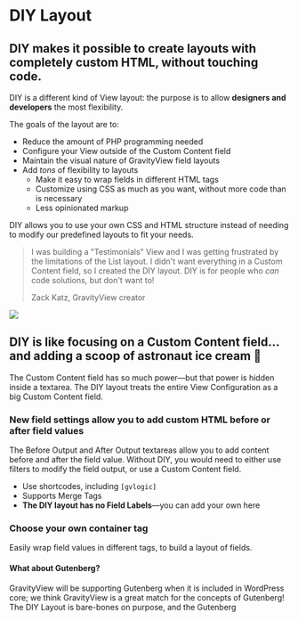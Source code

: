 # DIY Layout

## DIY makes it possible to create layouts with completely custom HTML, without touching code.

DIY is a different kind of View layout: the purpose is to allow **designers and developers** the most flexibility.

The goals of the layout are to:

* Reduce the amount of PHP programming needed
* Configure your View outside of the Custom Content field
* Maintain the visual nature of GravityView field layouts
* Add _tons_ of flexibility to layouts
  * Make it easy to wrap fields in different HTML tags
  * Customize using CSS as much as you want, without more code than is necessary
  * Less opinionated markup

DIY allows you to use your own CSS and HTML structure instead of needing to modify our predefined layouts to fit your needs. 

> I was building a "Testimonials" View and I was getting frustrated by the limitations of the List layout. I didn't want everything in a Custom Content field, so I created the DIY layout. DIY is for people who _can_ code solutions, but don't want to!
>
> Zack Katz, GravityView creator



![](http://share.gravityview.co/sjTCT2/1Uv4qJm9+)

## DIY is like focusing on a Custom Content field…and adding a scoop of astronaut ice cream 🍨

The Custom Content field has so much power—but that power is hidden inside a textarea. The DIY layout treats the entire View Configuration as a big Custom Content field.

### New field settings allow you to add custom HTML before or after field values

The Before Output and After Output textareas allow you to add content before and after the field value. Without DIY, you would need to either use filters to modify the field output, or use a Custom Content field.

* Use shortcodes, including `[gvlogic]` 
* Supports Merge Tags
* **The DIY layout has no Field Labels**—you can add your own here

### Choose your own container tag

Easily wrap field values in different tags, to build a layout of fields.

#### What about Gutenberg?

GravityView will be supporting Gutenberg when it is included in WordPress core; we think GravityView is a great match for the concepts of Gutenberg! The DIY Layout is bare-bones on purpose, and the Gutenberg 

